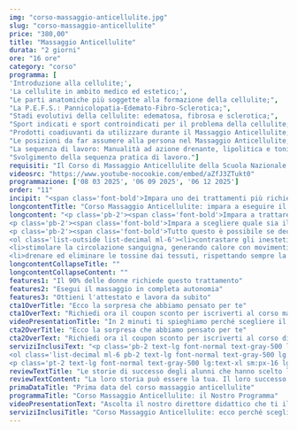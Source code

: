 ```yaml
---
img: "corso-massaggio-anticellulite.jpg"
slug: "corso-massaggio-anticellulite"
price: "380,00"
title: "Massaggio Anticellulite"
durata: "2 giorni"
ore: "16 ore"
category: "corso"
programma: [
'Introduzione alla cellulite;',
'La cellulite in ambito medico ed estetico;',
"Le parti anatomiche più soggette alla formazione della cellulite;",
"La P.E.F.S.: Pannicolopatia-Edemato-Fibro-Sclerotica;",
"Stadi evolutivi della cellulite: edematosa, fibrosa e sclerotica;",
"Sport indicati e sport controindicati per il problema della cellulite;",
"Prodotti coadiuvanti da utilizzare durante il Massaggio Anticellulite;",
"Le posizioni da far assumere alla persona nel Massaggio Anticellulite;",
"La sequenza di lavoro: Manualità ad azione drenante, lipolitica e tonificante;",
"Svolgimento della sequenza pratica di lavoro."]
requisiti: "Il Corso di Massaggio Anticellulite della Scuola Nazionale di Massaggio Tao è aperto a chi ha già un'esperienza di base precedente e soprattutto una conoscenza delle tecniche occidentali del Massaggio Classico Svedese, quali sfioramenti, frizioni, impastamenti, vibrazioni e percussioni, in tutte le loro varianti."
videosrc: "https://www.youtube-nocookie.com/embed/aZfJ3ZTukt0"
programmazione: ['08 03 2025', '06 09 2025', '06 12 2025']   
order: "11"
incipit: "<span class='font-bold'>Impara uno dei trattamenti più richiesti nei centri benessere ed estetici e nelle spa.</span> Cosa aspetti? <span class='font-bold'>Scopri l’offerta formativa del nostro corso massaggio anticellulite.</span>"
longcontentTitle: "Corso Massaggio Anticellulite: impara a eseguire il trattamento più richiesto dalle donne"            
longcontent: "<p class='pb-2'><span class='font-bold'>Impara a trattare correttamente gli inestetismi della pelle</span> come cellulite, smagliature e fragilità capillari. Impara quali sono le cause di questi inestetismi in ogni loro sfumatura.</p> 
<p class='pb-2'><span class='font-bold'>Impara a scegliere quale sia il miglior trattamento personalizzato da proporre ai tuoi clienti</span> in base alla loro situazione e al grado di alterazione dei tessuti.</p>
<p class='pb-2'><span class='font-bold'>Tutto questo è possibile se decidi di partecipare al nostro corso massaggio anticellulite</span> grazie al quale scoprirai le tecniche più efficaci per:</p>
<ol class='list-outside list-decimal ml-6'><li>contrastare gli inestetismi della cellulite;</li>
<li>stimolare la circolazione sanguigna, generando calore con movimenti di sfregamento e impastamento;</li>
<li>drenare ed eliminare le tossine dai tessuti, rispettando sempre la circolazione linfatica.</li></ol>"
longcontentCollapseTitle: ""
longcontentCollapseContent: ""
features1: "Il 90% delle donne richiede questo trattamento"
features2: "Esegui il massaggio in completa autonomia"
features3: "Ottieni l'attestato e lavora da subito"  
cta1OverTitle: "Ecco la sorpresa che abbiamo pensato per te"
cta1OverText: "Richiedi ora il coupon sconto per iscriverti al corso massaggio anticellulite"
videoPresentationTitle: "In 2 minuti ti spieghiamo perché scegliere il corso di massaggio anticellulite"
cta2OverTitle: "Ecco la sorpresa che abbiamo pensato per te"
cta2OverText: "Richiedi ora il coupon sconto per iscriverti al corso di massaggio anticellulite"
serviziInclusiText: "<p class='pb-2 text-lg font-normal text-gray-500 lg:text-xl sm:px-12 lg:px-48 text-justify'><span class='font-bold'>Ecco per te, 3 motivi per iscriverti al nostro corso di massaggio anticellulite:</span><br/>
<ol class='list-decimal ml-6 pb-2 text-lg font-normal text-gray-500 lg:text-xl sm:px-12 lg:px-48'><li class='font-bold'>Il 90% delle donne richiede questo trattamento;</li><li><span class='font-bold'>È la tecnica di massaggio più richiesta nei centri benessere</span>, nelle spa e nei centri estetici;</li><li>È il corso di formazione perfetto se vuoi intraprendere la carriera di massaggiatore nel campo del benessere.</li></ol>
<p class='pt-2 text-lg font-normal text-gray-500 lg:text-xl sm:px-16 lg:px-48 text-justify'><span class='font-bold'>Se vuoi partecipare alla migliore formazione in questo campo, non devi fare altro che contattarci</span> e ti daremo tutte le informazioni sulla prima data disponibile.</p>"
reviewTextTitle: "Le storie di successo degli alunni che hanno scelto la nostra scuola di massaggio"        
reviewTextContent: "La loro storia può essere la tua. Il loro successo puoi ottenerlo anche tu.<span class='block py-2'>Cosa aspetti? Scegli anche tu di essere finalmente felice del lavoro che scegli.</span>" 
primaDataTitle: "Prima data del corso massaggio anticellulite"
programmaTitle: "Corso Massaggio Anticellulite: il Nostro Programma" 
videoPresentationText: "Ascolta il nostro direttore didattico che ti illustra i vantaggi di partecipare al corso massaggio anticellulite."
serviziInclusiTitle: "Corso Massaggio Anticellulite: ecco perché sceglierlo"
---
```

